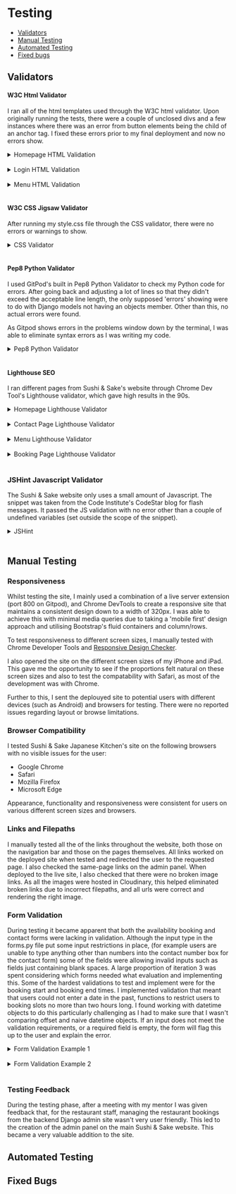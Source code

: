 # Testing

- [Validators](#validators)
- [Manual Testing](#manual-testing)
- [Automated Testing](#automated-tested)
- [Fixed bugs](#fixed-bugs)

## Validators
#### W3C Html Validator
I ran all of the html templates used through the W3C html validator.
Upon originally running the tests, there were a couple of unclosed divs and a few instances where there was an error from button elements being the child of an anchor tag. I fixed these errors prior to my final deployment and now no errors show.

<details><summary>Homepage HTML Validation</summary>

![Homepage HTML Validation](images/testing/home-html-val.png)

</details>

<br>

<details><summary>Login HTML Validation</summary>

![Login HTML Validation](images/testing/login-html-val.png)

</details>

<br>

<details><summary>Menu HTML Validation</summary>

![Menu HTML Validation](images/testing/menu-val.png)

</details>

<br>

#### W3C CSS Jigsaw Validator
After running my style.css file through the CSS validator, there were no errors or warnings to show.

<details><summary>CSS Validator</summary>

![CSS Validator](images/testing/css-validation.png)

</details>

<br>

#### Pep8 Python Validator
I used GitPod's built in Pep8 Python Validator to check my Python code for errors. After going back and adjusting a lot of lines so that they didn't exceed the acceptable line length, the only supposed 'errors' showing were to do with Django models not having an objects member. Other than this, no actual errors were found.

As Gitpod shows errors in the problems window down by the terminal, I was able to eliminate syntax errors as I was writing my code.

<details><summary>Pep8 Python Validator</summary>

![Python Validator](images/testing/pep8-validator.png)

</details>

<br>

#### Lighthouse SEO
I ran different pages from Sushi & Sake's website through Chrome Dev Tool's Lighthouse validator, which gave high results in the 90s.

<details><summary>Homepage Lighthouse Validator</summary>

![Homepage Ligthouse](images/testing/home-lighthouse.png)

</details>

<br>

<details><summary>Contact Page Lighthouse Validator</summary>

![Contact Ligthouse](images/testing/contact-lighthouse.png)

</details>

<br>

<details><summary>Menu Lighthouse Validator</summary>

![Menu Ligthouse](images/testing/menu-lighthouse.png)

</details>

<br>

<details><summary>Booking Page Lighthouse Validator</summary>

![Book Ligthouse](images/testing/book-lighthouse.png)

</details>

<br>

### JSHint Javascript Validator 
The Sushi & Sake website only uses a small amount of Javascript. The snippet was taken from the Code Institute's CodeStar blog for flash messages. It passed the JS validation with no error other than a couple of undefined variables (set outside the scope of the snippet).
<details><summary>JSHint</summary>

![Javascript Validator](images/testing/js-validator.png)

</details>

<br>

## Manual Testing
### Responsiveness

Whilst testing the site, I mainly used a combination of a live server extension (port 800 on Gitpod), and Chrome DevTools to create a responsive site that maintains a consistent design down to a width of 320px. I was able to achieve this with minimal media queries due to taking a 'mobile first' design approach and utilising Bootstrap's fluid containers and column/rows.

To test responsiveness to different screen sizes, I manually tested with Chrome Developer Tools and [Responsive Design Checker](https://responsivedesignchecker.com/).

I also opened the site on the different screen sizes of my iPhone and iPad. This gave me the opportunity to see if the proportions felt natural on these screen sizes and also to test the compatability with Safari, as most of the development was with Chrome.

Further to this, I sent the deplouyed site to potential users with different devices (such as Android) and browsers for testing. There were no reported issues regarding layout or browse limitations.

### Browser Compatibility

I tested Sushi & Sake Japanese Kitchen's site on the following browsers with no visible issues for the user:
 - Google Chrome
 - Safari
 - Mozilla Firefox
 - Microsoft Edge

Appearance, functionality and responsiveness were consistent for users on various different screen sizes and browsers.

### Links and Filepaths
I manually tested all the of the links throughout the website, both those on the navigation bar and those on the pages themselves. All links worked on the deployed site when tested and redirected the user to the requested page. I also checked the same-page links on the admin panel.
When deployed to the live site, I also checked that there were no broken image links. As all the images were hosted in Cloudinary, this helped eliminated broken links due to incorrect filepaths, and all urls were correct and rendering the right image.

### Form Validation
During testing it became apparent that both the availability booking and contact forms were lacking in validation. Although the input type in the forms.py file put some input restrictions in place, (for example users are unable to type anything other than numbers into the contact number box for the contact form) some of the fields were allowing invalid inputs such as fields just containing blank spaces.
A large proportion of iteration 3 was spent considering which forms needed what evaluation and implementing this. Some of the hardest validations to test and implement were for the booking start and booking end times. I implemented validation that meant that users could not enter a date in the past, functions to restrict users to booking slots no more than two hours long. I found working with datetime objects to do this particularly challenging as I had to make sure that I wasn't comparing offset and naive datetime objects.
If an input does not meet the validation requirements, or a required field is empty, the form will flag this up to the user and explain the error.

<details><summary>Form Validation Example 1</summary>

![Form validation example 1](images/testing/form-validation-ex1.png)

</details>

<br>

<details><summary>Form Validation Example 2</summary>

![Form validation example 2](images/testing/form-validation-ex2.png)

</details>

<br>

### Testing Feedback
During the testing phase, after a meeting with my mentor I was given feedback that, for the restaurant staff, managing the restaurant bookings from the backend Django admin site wasn't very user friendly. This led to the creation of the admin panel on the main Sushi & Sake website. This became a very valuable addition to the site.

## Automated Testing

## Fixed Bugs